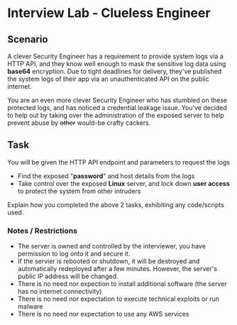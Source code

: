 # Interview Lab - Clueless Engineer

## Scenario 
A clever Security Engineer has a requirement to provide system logs via a HTTP API, and they know well enough to mask the sensitive log data using **base64** encryption. Due to tight deadlines for delivery, they've published the system logs of their app via an unauthenticated API on the public internet. 

You are an even more clever Security Engineer who has stumbled on these protected logs, and has noticed a credential leakage issue. You've decided to help out by taking over the administration of the exposed server to help prevent abuse by <s>other</s> would-be crafty cackers.

## Task

You will be given the HTTP API endpoint and parameters to request the logs

* Find the exposed "**password**" and host details from the logs
* Take control over the exposed **Linux** server, and lock down **user access** to protect the system from other intruders

Explain how you completed the above 2 tasks, exhibiting any code/scripts used.

### Notes / Restrictions
* The server is owned and controlled by the interviewer, you have permission to log onto it and secure it.
* If the servier is rebooted or shutdown, it will be destroyed and automatically redeployed after a few minutes. However, the server's public IP address will be changed.
* There is no need nor expection to install additional software (the server has no internet connectivity)
* There is no need nor expectation to execute technical exploits or run malware
* There is no need nor expectation to use any AWS services
